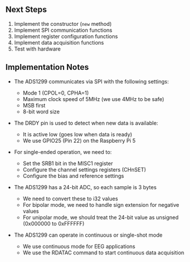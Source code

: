 
## Next Steps

1. Implement the constructor (`new` method)
2. Implement SPI communication functions
3. Implement register configuration functions
4. Implement data acquisition functions
5. Test with hardware

## Implementation Notes

- The ADS1299 communicates via SPI with the following settings:
  - Mode 1 (CPOL=0, CPHA=1)
  - Maximum clock speed of 5MHz (we use 4MHz to be safe)
  - MSB first
  - 8-bit word size

- The DRDY pin is used to detect when new data is available:
  - It is active low (goes low when data is ready)
  - We use GPIO25 (Pin 22) on the Raspberry Pi 5

- For single-ended operation, we need to:
  - Set the SRB1 bit in the MISC1 register
  - Configure the channel settings registers (CHnSET)
  - Configure the bias and reference settings

- The ADS1299 has a 24-bit ADC, so each sample is 3 bytes
  - We need to convert these to i32 values
  - For bipolar mode, we need to handle sign extension for negative values
  - For unipolar mode, we should treat the 24-bit value as unsigned (0x000000 to 0xFFFFFF)

- The ADS1299 can operate in continuous or single-shot mode
  - We use continuous mode for EEG applications
  - We use the RDATAC command to start continuous data acquisition